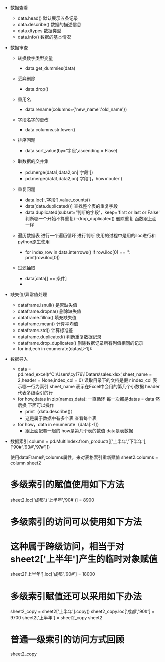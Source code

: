 - 数据查看
	- data.head() 默认展示五条记录
	- data.describe() 数据的描述信息
	- data.dtypes 数据类型
	- data.info() 数据的基本情况


- 数据审查
	- 转换数字类型变量
		- data.get_dummies(data) 
	- 丢弃删除
		- data.drop()
	- 重用名
		- data.rename(columns={'new_name':'old_name'})
	- 字段名字的更改
		- data.columns.str.lower() 
	- 排序问题
		- data.sort_value(by='字段',ascending = Flase) 
	- 取数据的交并集
		- pd.merge(data1,data2,on['字段'])
		- pd.merge(data1,data2,on['字段']，how='outer')

	- 重复问题
		- data.loc[:,'字段'].value_counts()  
		- data[data.duplicated()]   查找整个表的重复字段
		- data.duplicated(subset='判断的字段'，keep='first or last or False' 判断哪一个开始不算重复)
		-drop_duplicated()  删除重复   函数跟上面一样 
	- 遍历数据表  进行一个遍历循环 进行判断 
		使用的过程中是用的iloc进行和python原生使用
		- for index,row in data.interrows()
			if row.iloc[0]  == '':
				print(row.iloc[0])  
	- 过滤抽取
		- data[data[] == 条件]
		- 

- 缺失值/异常值处理
	- dataframe.isnull() 是否缺失值
	- dataframe.dropna() 删除缺失值
	- dataframe.fillna() 填充缺失值
	- dataframe.mean()  计算平均值
	- dataframe.std()   计算标准差
	- dataframe.duplicated()  判断重复数据记录
	- dataframe.drop_duplicates()  删除数据记录所有列值相同的记录
	- for ind,ech in enumerate(datas[:-1]):


- 数据导入
	- data = pd.read_excel(r'C:\Users\cy176\1Datars\sales.xlsx',sheet_name = 2,header = None,index_col = 0)
	读取目录下的文档是假  r
	index_col 表示哪一行为索引
	sheet_name 表示在Excel中会用的第几个小数据
	header 代表多级索引的行
	- for how,datas in zip(names,data):
	一直循环 每一次都是datas = data  然后换  下面可以操作
		- print（data.describe()） 
		- 这是属于数据中有多个表  查看每个表
	- for how，data in enumerate（data[:-1]）
		- 跟上面配套一起的   how是第几个表的数值  data是表数据



- 数据索引
	column = pd.MultiIndex.from_product([['上半年','下半年'],['90#','93#','97#']])

	使用dataFrame的columns属性，来对表格索引重新赋值
	sheet2.columns = column
	sheet2

	# 多级索引的赋值使用如下方法
	sheet2.loc['成都',('上半年','90#')] = 8900

	# 多级索引的访问可以使用如下方法
	# 这种属于跨级访问，相当于对sheet2['上半年']产生的临时对象赋值
	sheet2['上半年'].loc['成都','90#'] = 18000
	# 多级索引赋值还可以采用如下办法
	sheet2_copy = sheet2['上半年'].copy()
	sheet2_copy.loc['成都','90#'] = 9700
	sheet2['上半年'] = sheet2_copy
	sheet2
	
	# 普通一级索引的访问方式回顾
	sheet2_copy